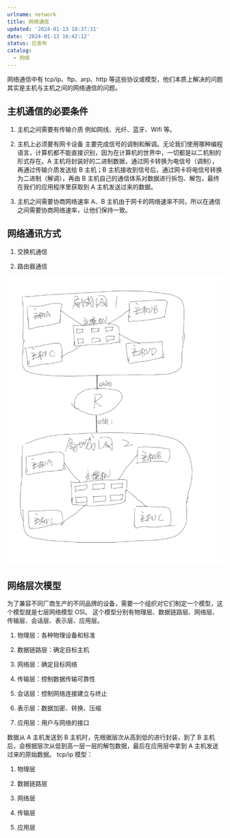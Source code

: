 ```yaml
---
urlname: network
title: 网络通信
updated: '2024-01-13 18:37:31'
date: '2024-01-13 16:42:12'
status: 已发布
catalog:
  - 网络
---
```

网络通信中有 tcp/ip、ftp、arp、http 等这些协议或模型，他们本质上解决的问题其实是主机与主机之间的网络通信的问题。
## 主机通信的必要条件
1. 主机之间需要有传输介质 例如网线、光纤、蓝牙、Wifi 等。

1. 主机上必须要有网卡设备 主要完成信号的调制和解调。无论我们使用哪种编程语言，计算机都不能直接识别，因为在计算机的世界中，一切都是以二机制的形式存在。A 主机将封装好的二进制数据，通过网卡转换为电信号（调制），再通过传输介质发送给 B 主机；B 主机接收到信号后，通过网卡将电信号转换为二进制（解调），再由 B 主机自己的通信体系对数据进行拆包、解包，最终在我们的应用程序里获取到 A 主机发送过来的数据。

1. 主机之间需要协商网络速率 A、B 主机由于网卡的网络速率不同，所以在通信之间需要协商网络速率，让他们保持一致。

## 网络通讯方式
1. 交换机通信

1. 路由器通信

![image.png](/images/401309f5a139d29afb1ceb339e53cc38.png)
## 网络层次模型
为了兼容不同厂商生产的不同品牌的设备，需要一个组织对它们制定一个模型，这个模型就是七层网络模型 OSI。 这个模型分别有物理层、数据链路层、网络层、传输层、会话层、表示层、应用层。
1. 物理层：各种物理设备和标准

1. 数据链路层：确定目标主机

1. 网络层：确定目标网络

1. 传输层：控制数据传输可靠性

1. 会话层：控制网络连接建立与终止

1. 表示层：数据加密、转换、压缩

1. 应用层：用户与网络的接口

数据从 A 主机发送到 B 主机时，先根据层次从高到低的进行封装，到了 B 主机后，会根据层次从低到高一层一层的解包数据，最后在应用层中拿到 A 主机发送过来的原始数据。 tcp/ip 模型：
1. 物理层

1. 数据链路层

1. 网络层

1. 传输层

1. 应用层


